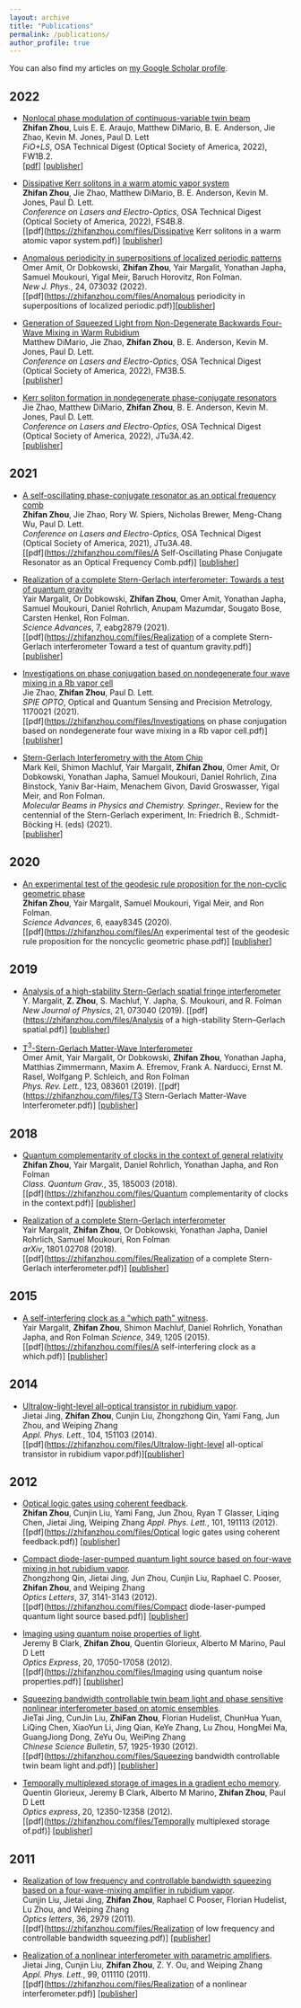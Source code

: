 ```yaml
---
layout: archive
title: "Publications"
permalink: /publications/
author_profile: true
---
```

You can also find my articles on 
<a href="https://scholar.google.com/citations?user=8c-XDMsAAAAJ&hl=en">my Google Scholar profile</a>.

## 2022
* [Nonlocal phase modulation of continuous-variable twin beam](https://zhifanzhou.com/publications/Zhou2022b)                                  
**Zhifan Zhou**, Luis E. E. Araujo, Matthew DiMario, B. E. Anderson, Jie Zhao, Kevin M. Jones, Paul D. Lett                                           
<i> FiO+LS</i>, OSA Technical Digest (Optical Society of America, 2022), FW1B.2.         
[[pdf](https://zhifanzhou.com/files/Fio+LS_Nonlocal_V5.pdf)]
[[publisher](https://opg.optica.org/viewmedia.cfm?uri=FiO-2022-FW1B.2&seq=0)]


* [Dissipative Kerr solitons in a warm atomic vapor system](https://zhifanzhou.com/publications/Zhou2022a)                                  
**Zhifan Zhou**, Jie Zhao, Matthew DiMario, B. E. Anderson, Kevin M. Jones, Paul D. Lett.                                             
<i> Conference on Lasers and Electro-Optics</i>, OSA Technical Digest (Optical Society of America, 2022), FS4B.8.         
[[pdf](https://zhifanzhou.com/files/Dissipative Kerr solitons in a warm atomic vapor system.pdf)]
[[publisher](https://opg.optica.org/view_article.cfm?gotourl=https%3A%2F%2Fopg%2Eoptica%2Eorg%2FDirectPDFAccess%2F9049A8A2%2DAF1A%2D4655%2D81FD358BC729E991%5F484797%2FCLEO%5FQELS%2D2022%2DFS4B%2E8%2Epdf%3Fda%3D1%26id%3D484797%26uri%3DCLEO%5FQELS%2D2022%2DFS4B%2E8%26seq%3D0%26mobile%3Dno&org=University%20of%20Maryland%20McKeldin%20Library)]

* [Anomalous periodicity in superpositions of localized periodic patterns](https://zhifanzhou.com/publications/Amit2022)                                  
Omer Amit, Or Dobkowski, **Zhifan Zhou**, Yair Margalit, Yonathan Japha, Samuel Moukouri, Yigal Meir, Baruch Horovitz, Ron Folman.                                               
<i>New J. Phys.</i>,  24, 073032 (2022).   
[[pdf](https://zhifanzhou.com/files/Anomalous periodicity in superpositions of localized periodic.pdf)][[publisher](https://iopscience.iop.org/article/10.1088/1367-2630/ac7cff/pdf)]

* [Generation of Squeezed Light from Non-Degenerate Backwards Four-Wave Mixing in Warm Rubidium](https://zhifanzhou.com/publications/DiMario2022)                            
Matthew DiMario, Jie Zhao, **Zhifan Zhou**, B. E. Anderson, Kevin M. Jones, Paul D. Lett.                                             
<i> Conference on Lasers and Electro-Optics</i>, OSA Technical Digest (Optical Society of America, 2022), FM3B.5.         
[[publisher](https://opg.optica.org/view_article.cfm?gotourl=https%3A%2F%2Fopg%2Eoptica%2Eorg%2FDirectPDFAccess%2FB32882D3%2DBF55%2D4CAF%2D807E44C3CBBD0426%5F484719%2FCLEO%5FQELS%2D2022%2DFM3B%2E5%2Epdf%3Fda%3D1%26id%3D484719%26uri%3DCLEO%5FQELS%2D2022%2DFM3B%2E5%26seq%3D0%26mobile%3Dno&org=University%20of%20Maryland%20McKeldin%20Library)]

* [Kerr soliton formation in nondegenerate phase-conjugate resonators](https://zhifanzhou.com/publications/Zhao2022)                   
Jie Zhao, Matthew DiMario, **Zhifan Zhou**, B. E. Anderson, Kevin M. Jones, Paul D. Lett.                                                 
<i> Conference on Lasers and Electro-Optics</i>, OSA Technical Digest (Optical Society of America, 2022), JTu3A.42.         
[[publisher](https://opg.optica.org/view_article.cfm?gotourl=https%3A%2F%2Fopg%2Eoptica%2Eorg%2FDirectPDFAccess%2FB79F4661%2DFDBD%2D4BBA%2D96E36E7EA08C6F9D%5F482619%2FCLEO%5FAT%2D2022%2DJTu3A%2E42%2Epdf%3Fda%3D1%26id%3D482619%26uri%3DCLEO%5FAT%2D2022%2DJTu3A%2E42%26seq%3D0%26mobile%3Dno&org=University%20of%20Maryland%20McKeldin%20Library)]


## 2021
* [A self-oscillating phase-conjugate resonator as an optical frequency comb](https://zhifanzhou.com/publications/Zhou2021)                  
**Zhifan Zhou**, Jie Zhao, Rory W. Spiers, Nicholas Brewer, Meng-Chang Wu, Paul D. Lett.                                                 
<i> Conference on Lasers and Electro-Optics</i>, OSA Technical Digest (Optical Society of America, 2021), JTu3A.48.         
[[pdf](https://zhifanzhou.com/files/A Self-Oscillating Phase Conjugate Resonator as an Optical Frequency Comb.pdf)]
[[publisher](https://opg.optica.org/view_article.cfm?gotourl=https%3A%2F%2Fopg%2Eoptica%2Eorg%2FDirectPDFAccess%2F62A8CE41%2D40BF%2D4F4B%2D82D6C6FA346AAF76%5F454458%2FCLEO%5FAT%2D2021%2DJTu3A%2E48%2Epdf%3Fda%3D1%26id%3D454458%26uri%3DCLEO%5FAT%2D2021%2DJTu3A%2E48%26seq%3D0%26mobile%3Dno&org=University%20of%20Maryland%20McKeldin%20Library)]

* [Realization of a complete Stern-Gerlach interferometer: Towards a test of quantum gravity](https://zhifanzhou.com/publications/Magalit2021)                  
Yair Margalit, Or Dobkowski, **Zhifan Zhou**, Omer Amit, Yonathan Japha, Samuel Moukouri, Daniel Rohrlich, Anupam Mazumdar, Sougato Bose, Carsten Henkel, Ron Folman.                               
<i>Science Advances</i>, 7, eabg2879 (2021).        
[[pdf](https://zhifanzhou.com/files/Realization of a complete Stern-Gerlach interferometer Toward a test of quantum gravity.pdf)]
[[publisher](https://www.science.org/doi/10.1126/sciadv.abg2879)]

* [Investigations on phase conjugation based on nondegenerate four wave mixing in a Rb vapor cell](https://zhifanzhou.com/publications/Zhao2021)              
Jie Zhao, **Zhifan Zhou**, Paul D. Lett.                                                 
<i>SPIE OPTO</i>, Optical and Quantum Sensing and Precision Metrology, 1170021 (2021).  
[[pdf](https://zhifanzhou.com/files/Investigations on phase conjugation based on nondegenerate four wave mixing in a Rb vapor cell.pdf)]
[[publisher](https://www.spiedigitallibrary.org/conference-proceedings-of-spie/11700/1170021/Investigations-on-phase-conjugation-based-on-nondegenerate-four-wave-mixing/10.1117/12.2586674.short)]

* [Stern-Gerlach Interferometry with the Atom Chip](https://zhifanzhou.com/publications/Keil2021)            
Mark Keil, Shimon Machluf, Yair Margalit, **Zhifan Zhou**, Omer Amit, Or Dobkowski, Yonathan Japha, Samuel Moukouri, Daniel Rohrlich, Zina Binstock, Yaniv Bar-Haim, Menachem Givon, David Groswasser, Yigal Meir, and Ron Folman.                                                       
<i>Molecular Beams in Physics and Chemistry. Springer.</i>, Review for the centennial of the Stern-Gerlach experiment, In: Friedrich B., Schmidt-Böcking H. (eds)  (2021).   
[[publisher](https://link.springer.com/chapter/10.1007%2F978-3-030-63963-1_14)]

## 2020
* [An experimental test of the geodesic rule proposition for the non-cyclic geometric phase](https://zhifanzhou.com/publications/Zhou2020)           
**Zhifan Zhou**, Yair Margalit, Samuel Moukouri, Yigal Meir, and Ron Folman.                                                
<i>Science Advances</i>, 6, eaay8345 (2020).        
[[pdf](https://zhifanzhou.com/files/An experimental test of the geodesic rule proposition for the noncyclic geometric phase.pdf)]
[[publisher](https://www.science.org/doi/10.1126/sciadv.aay8345)]

## 2019
* [Analysis of a high-stability Stern-Gerlach spatial fringe interferometer](https://zhifanzhou.com/publications/Margalit2019)             
Y. Margalit, **Z. Zhou**, S. Machluf, Y. Japha, S. Moukouri, and R. Folman
<i>New Journal of Physics</i>, 21, 073040 (2019). 
[[pdf](https://zhifanzhou.com/files/Analysis of a high-stability Stern–Gerlach spatial.pdf)]
[[publisher](https://iopscience.iop.org/article/10.1088/1367-2630/ab2fdc/meta)]

* [T${^3}$-Stern-Gerlach Matter-Wave Interferometer](https://zhifanzhou.com/publications/Amit2019)              
Omer Amit, Yair Margalit, Or Dobkowski, **Zhifan Zhou**, Yonathan Japha, Matthias Zimmermann, Maxim A. Efremov, Frank A. Narducci, Ernst M. Rasel, Wolfgang P. Schleich, and Ron Folman         
<i>Phys. Rev. Lett.</i>, 123, 083601 (2019).
[[pdf](https://zhifanzhou.com/files/T3 Stern-Gerlach Matter-Wave Interferometer.pdf)]
[[publisher](https://journals.aps.org/prl/abstract/10.1103/PhysRevLett.123.083601)]

## 2018
* [Quantum complementarity of clocks in the context of general relativity](https://zhifanzhou.com/publications/Zhou2018)               
**Zhifan Zhou**, Yair Margalit, Daniel Rohrlich, Yonathan Japha, and Ron Folman  
<i>Class. Quantum Grav.</i>, 35, 185003 (2018).        
[[pdf](https://zhifanzhou.com/files/Quantum complementarity of clocks in the context.pdf)]
[[publisher](https://iopscience.iop.org/article/10.1088/1361-6382/aad56b)]

* [Realization of a complete Stern-Gerlach interferometer](https://zhifanzhou.com/publications/Margalit2018)               
Yair Margalit, **Zhifan Zhou**, Or Dobkowski, Yonathan Japha, Daniel Rohrlich, Samuel Moukouri, Ron Folman                                                                                     
<i>arXiv</i>, 1801.02708 (2018).                                
[[pdf](https://zhifanzhou.com/files/Realization of a complete Stern-Gerlach interferometer.pdf)]
[[publisher](https://arxiv.org/abs/1801.02708)]

## 2015  
* [A self-interfering clock as a "which path" witness](https://zhifanzhou.com/publications/Magalit2015).     
Yair Margalit, **Zhifan Zhou**, Shimon Machluf, Daniel Rohrlich, Yonathan Japha, and Ron Folman 
<i>Science</i>, 349, 1205 (2015).   
[[pdf](https://zhifanzhou.com/files/A self-interfering clock as a which.pdf)]
[[publisher](https://www.science.org/doi/10.1126/science.aac6498)]

## 2014
 * [Ultralow-light-level all-optical transistor in rubidium vapor](https://zhifanzhou.com/publications/Jing2014).                    
Jietai Jing, **Zhifan Zhou**, Cunjin Liu, Zhongzhong Qin, Yami Fang, Jun Zhou, and Weiping Zhang                                                                                                              
<i>Appl. Phys. Lett.</i>, 104, 151103 (2014).   
[[pdf](https://zhifanzhou.com/files/Ultralow-light-level all-optical transistor in rubidium vapor.pdf)][[publisher](https://aip.scitation.org/doi/full/10.1063/1.4871384)] 

## 2012
 * [Optical logic gates using coherent feedback](https://zhifanzhou.com/publications/Zhou2012).     
**Zhifan Zhou**, Cunjin Liu, Yami Fang, Jun Zhou, Ryan T Glasser, Liqing Chen, Jietai Jing, Weiping Zhang
<i>Appl. Phys. Lett.</i>, 101, 191113 (2012).          
[[pdf](https://zhifanzhou.com/files/Optical logic gates using coherent feedback.pdf)]
[[publisher](https://aip.scitation.org/doi/10.1063/1.4767133)] 

 * [Compact diode-laser-pumped quantum light source based on four-wave mixing in hot rubidium vapor](https://zhifanzhou.com/publications/Qin2012).                  
Zhongzhong Qin, Jietai Jing, Jun Zhou, Cunjin Liu, Raphael C. Pooser, **Zhifan Zhou**, and Weiping Zhang                                                                                                          
<i>Optics Letters</i>, 37, 3141-3143 (2012).      
[[pdf](https://zhifanzhou.com/files/Compact diode-laser-pumped quantum light source based.pdf)]
[[publisher](https://opg.optica.org/ol/fulltext.cfm?uri=ol-37-15-3141&id=240021)] 

 * [Imaging using quantum noise properties of light](https://zhifanzhou.com/publications/Clark2012).     
Jeremy B Clark, **Zhifan Zhou**, Quentin Glorieux, Alberto M Marino, Paul D Lett                        
<i>Optics Express</i>, 20, 17050-17058 (2012).   
[[pdf](https://zhifanzhou.com/files/Imaging using quantum noise properties.pdf)]
[[publisher](https://opg.optica.org/oe/fulltext.cfm?uri=oe-20-15-17050&id=239799)] 

 * [Squeezing bandwidth controllable twin beam light and phase sensitive nonlinear interferometer based on atomic ensembles](https://zhifanzhou.com/publications/Jing2012).     
JieTai Jing, CunJin Liu, **ZhiFan Zhou**, Florian Hudelist, ChunHua Yuan, LiQing Chen, XiaoYun Li, Jing Qian, KeYe Zhang, Lu Zhou, HongMei Ma, GuangJiong Dong, ZeYu Ou, WeiPing Zhang                          
<i>Chinese Science Bulletin</i>, 57, 1925-1930 (2012).                                           
[[pdf](https://zhifanzhou.com/files/Squeezing bandwidth controllable twin beam light and.pdf)]
[[publisher](https://link.springer.com/article/10.1007/s11434-012-5101-7)] 

 * [Temporally multiplexed storage of images in a gradient echo memory](https://zhifanzhou.com/publications/Zhou2012).                         
Quentin Glorieux, Jeremy B Clark, Alberto M Marino, **Zhifan Zhou**, Paul D Lett                        
<i>Optics express</i>, 20, 12350-12358 (2012).      
[[pdf](https://zhifanzhou.com/files/Temporally multiplexed storage of.pdf)]
[[publisher](https://opg.optica.org/oe/fulltext.cfm?uri=oe-20-11-12350&id=233381)] 

## 2011
 * [Realization of low frequency and controllable bandwidth squeezing based on a four-wave-mixing amplifier in rubidium vapor](https://zhifanzhou.com/publications/Liu2011).                 
Cunjin Liu, Jietai Jing, **Zhifan Zhou**, Raphael C Pooser, Florian Hudelist, Lu Zhou, and Weiping Zhang                         
<i>Optics letters</i>, 36, 2979 (2011).      
[[pdf](https://zhifanzhou.com/files/Realization of low frequency and controllable bandwidth squeezing.pdf)]
[[publisher](https://opg.optica.org/ol/fulltext.cfm?uri=ol-36-15-2979&id=221205)] 

 * [Realization of a nonlinear interferometer with parametric amplifiers](https://zhifanzhou.com/publications/Jing2011).                      
Jietai Jing, Cunjin Liu, **Zhifan Zhou**, Z. Y. Ou, and Weiping Zhang                        
<i>Appl. Phys. Lett.</i>, 99, 011110 (2011).    
[[pdf](https://zhifanzhou.com/files/Realization of a nonlinear interferometer.pdf)]
[[publisher](https://aip.scitation.org/doi/10.1063/1.3606549)] 